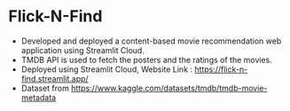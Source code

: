 # Flick-N-Find
- Developed and deployed a content-based movie recommendation web application using Streamlit Cloud.
- TMDB API is used to fetch the posters and the ratings of the movies.
- Deployed using Streamlit Cloud, Website Link : https://flick-n-find.streamlit.app/
- Dataset from https://www.kaggle.com/datasets/tmdb/tmdb-movie-metadata
